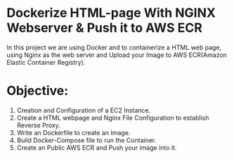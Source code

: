 # Dockerize HTML-page With NGINX Webserver & Push it to AWS ECR
In this project we are using Docker and to containerize a HTML web page, using Nginx as the web server and Upload your Image to AWS ECR(Amazon Elastic Container Registry).
# Objective:
1. Creation and Configuration of a EC2 Instance.
2. Create a HTML webpage and Nginx File Configuration to establish Reverse Proxy.
3. Write an Dockerfile to create an Image.
4. Build Docker-Compose file to run the Container.
5. Create an Public AWS ECR and Push your image into it.
